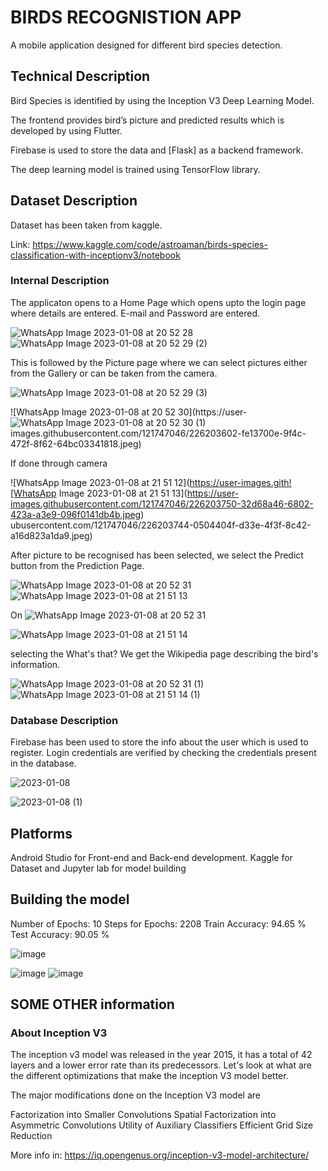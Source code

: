 
# BIRDS RECOGNISTION APP

A mobile application designed for different bird species detection.


## Technical Description

Bird Species is identified by using the Inception V3 Deep Learning Model.

The frontend provides bird’s picture and predicted results which is developed by using Flutter.

Firebase is used to store the data and [Flask] as a backend framework.

The deep learning model is trained using TensorFlow library.

## Dataset Description

Dataset has been taken from kaggle.

Link: https://www.kaggle.com/code/astroaman/birds-species-classification-with-inceptionv3/notebook

### Internal Description

The applicaton opens to a Home Page which opens upto the login page where details are entered. E-mail and Password are entered.

![WhatsApp Image 2023-01-08 at 20 52 28](https://user-images.githubusercontent.com/121747046/226203542-0c9d3eb4-818a-4bb0-aa99-d98c5ce550c5.jpeg)
![WhatsApp Image 2023-01-08 at 20 52 29 (2)](https://user-images.githubusercontent.com/121747046/226203564-82f07f5f-b542-4359-b354-74178db6ad6c.jpeg)


This is followed by the Picture page where we can select pictures either from the Gallery or can be taken from the camera.

![WhatsApp Image 2023-01-08 at 20 52 29 (3)](https://user-images.githubusercontent.com/121747046/226203568-2404ad94-475a-4413-8ffa-b0fd7d0eb669.jpeg)

![WhatsApp Image 2023-01-08 at 20 52 30](https://user-![WhatsApp Image 2023-01-08 at 20 52 30 (1)](https://user-images.githubusercontent.com/121747046/226203616-64082c3d-f44a-48e5-8bac-bb8a29165dc2.jpeg)
images.githubusercontent.com/121747046/226203602-fe13700e-9f4c-472f-8f62-64bc03341818.jpeg)

If done through camera


![WhatsApp Image 2023-01-08 at 21 51 12](https://user-images.gith![WhatsApp Image 2023-01-08 at 21 51 13](https://user-images.githubusercontent.com/121747046/226203750-32d68a46-6802-423a-a3e9-096f0141db4b.jpeg)
ubusercontent.com/121747046/226203744-0504404f-d33e-4f3f-8c42-a16d823a1da9.jpeg)


After picture to be recognised has been selected, we select the Predict button from the Prediction Page. 

![WhatsApp Image 2023-01-08 at 20 52 31](https://user-images.githubusercontent.com/121747046/226203765-4bc40128-590f-4832-8679-331d979960ea.jpeg)
![WhatsApp Image 2023-01-08 at 21 51 13](https://user-images.githubusercontent.com/121747046/226203772-491c2c60-6fed-4772-b1fd-1fa52c98b34d.jpeg)


On ![WhatsApp Image 2023-01-08 at 20 52 31](https://user-images.githubusercontent.com/121747046/226203868-7c64eadf-7bd1-4ec4-9a16-6afd91bc9e91.jpeg)

![WhatsApp Image 2023-01-08 at 21 51 14](https://user-images.githubusercontent.com/121747046/226203878-0358b1ac-3bd4-4f21-a20b-88ed5592ca15.jpeg)

selecting the What's that?
We get the Wikipedia page describing the bird's information.

![WhatsApp Image 2023-01-08 at 20 52 31 (1)](https://user-images.githubusercontent.com/121747046/226203893-6b234e2e-e06a-4637-b55e-c230bc79e986.jpeg)
![WhatsApp Image 2023-01-08 at 21 51 14 (1)](https://user-images.githubusercontent.com/121747046/226203896-153c40ae-503e-4237-a196-28c8f5507910.jpeg)


### Database Description

Firebase has been used to store the info about the user which is used to register. Login credentials are verified by checking the credentials present in the database.

![2023-01-08](https://user-images.githubusercontent.com/121747046/226203961-34a9489e-780a-4b68-aeb8-7627bc651393.png)


![2023-01-08 (1)](https://user-images.githubusercontent.com/121747046/226203971-0d220d15-f256-4586-92a8-823a6e6e37e1.png)


## Platforms 
 
 Android Studio for Front-end and Back-end development. 
 Kaggle for Dataset and 
 Jupyter lab for model building

## Building the model

Number of Epochs: 10
Steps for Epochs: 2208
Train Accuracy: 94.65 %
Test Accuracy: 90.05 %

![image](https://user-images.githubusercontent.com/121747046/226204094-c77ae173-596e-4fda-a32f-de3de539c02f.png)

![image](https://user-images.githubusercontent.com/121747046/226204114-496a4395-adbf-440a-b529-e60db9b7275a.png)
![image](https://user-images.githubusercontent.com/121747046/226204121-35f4f002-1ad0-4ecf-b5e3-13c7f1b56714.png)



## SOME OTHER information

### About Inception V3

The inception v3 model was released in the year 2015, it has a total of 42 layers and a lower error rate than its predecessors. Let's look at what are the different optimizations that make the inception V3 model better.

The major modifications done on the Inception V3 model are

Factorization into Smaller Convolutions
Spatial Factorization into Asymmetric Convolutions
Utility of Auxiliary Classifiers
Efficient Grid Size Reduction

More info in: https://iq.opengenus.org/inception-v3-model-architecture/














